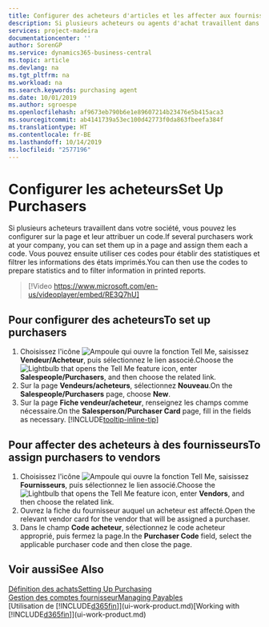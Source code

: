 ```yaml
---
title: Configurer des acheteurs d'articles et les affecter aux fournisseurs| Microsoft Docs
description: Si plusieurs acheteurs ou agents d'achat travaillent dans votre société, vous pouvez les planifier pour l'analyse statistique.
services: project-madeira
documentationcenter: ''
author: SorenGP
ms.service: dynamics365-business-central
ms.topic: article
ms.devlang: na
ms.tgt_pltfrm: na
ms.workload: na
ms.search.keywords: purchasing agent
ms.date: 10/01/2019
ms.author: sgroespe
ms.openlocfilehash: af9673eb790b6e1e89607214b23476e5b415aca3
ms.sourcegitcommit: ab4141739a53ec100d42773f0da863fbeefa384f
ms.translationtype: HT
ms.contentlocale: fr-BE
ms.lasthandoff: 10/14/2019
ms.locfileid: "2577196"
---
```

# <a name="set-up-purchasers"></a><span data-ttu-id="59d76-103">Configurer les acheteurs</span><span class="sxs-lookup"><span data-stu-id="59d76-103">Set Up Purchasers</span></span>
<span data-ttu-id="59d76-104">Si plusieurs acheteurs travaillent dans votre société, vous pouvez les configurer sur la page et leur attribuer un code.</span><span class="sxs-lookup"><span data-stu-id="59d76-104">If several purchasers work at your company, you can set them up in a page and assign them each a code.</span></span> <span data-ttu-id="59d76-105">Vous pouvez ensuite utiliser ces codes pour établir des statistiques et filtrer les informations des états imprimés.</span><span class="sxs-lookup"><span data-stu-id="59d76-105">You can then use the codes to prepare statistics and to filter information in printed reports.</span></span>

> [!Video https://www.microsoft.com/en-us/videoplayer/embed/RE3Q7hU]

## <a name="to-set-up-purchasers"></a><span data-ttu-id="59d76-106">Pour configurer des acheteurs</span><span class="sxs-lookup"><span data-stu-id="59d76-106">To set up purchasers</span></span>
1. <span data-ttu-id="59d76-107">Choisissez l'icône ![Ampoule qui ouvre la fonction Tell Me](media/ui-search/search_small.png "Dites-moi ce que vous voulez faire"), saisissez **Vendeur/Acheteur**, puis sélectionnez le lien associé.</span><span class="sxs-lookup"><span data-stu-id="59d76-107">Choose the ![Lightbulb that opens the Tell Me feature](media/ui-search/search_small.png "Tell me what you want to do") icon, enter **Salespeople/Purchasers**, and then choose the related link.</span></span>
2. <span data-ttu-id="59d76-108">Sur la page **Vendeurs/acheteurs**, sélectionnez **Nouveau**.</span><span class="sxs-lookup"><span data-stu-id="59d76-108">On the **Salespeople/Purchasers** page, choose **New**.</span></span>
3. <span data-ttu-id="59d76-109">Sur la page **Fiche vendeur/acheteur**, renseignez les champs comme nécessaire.</span><span class="sxs-lookup"><span data-stu-id="59d76-109">On the **Salesperson/Purchaser Card** page, fill in the fields as necessary.</span></span> [!INCLUDE[tooltip-inline-tip](includes/tooltip-inline-tip_md.md)]

## <a name="to-assign-purchasers-to-vendors"></a><span data-ttu-id="59d76-110">Pour affecter des acheteurs à des fournisseurs</span><span class="sxs-lookup"><span data-stu-id="59d76-110">To assign purchasers to vendors</span></span>
1. <span data-ttu-id="59d76-111">Choisissez l'icône ![Ampoule qui ouvre la fonction Tell Me](media/ui-search/search_small.png "Dites-moi ce que vous voulez faire"), saisissez **Fournisseurs**, puis sélectionnez le lien associé.</span><span class="sxs-lookup"><span data-stu-id="59d76-111">Choose the ![Lightbulb that opens the Tell Me feature](media/ui-search/search_small.png "Tell me what you want to do") icon, enter **Vendors**, and then choose the related link.</span></span>
2. <span data-ttu-id="59d76-112">Ouvrez la fiche du fournisseur auquel un acheteur est affecté.</span><span class="sxs-lookup"><span data-stu-id="59d76-112">Open the relevant vendor card for the vendor that will be assigned a purchaser.</span></span>
3. <span data-ttu-id="59d76-113">Dans le champ **Code acheteur**, sélectionnez le code acheteur approprié, puis fermez la page.</span><span class="sxs-lookup"><span data-stu-id="59d76-113">In the **Purchaser Code** field, select the applicable purchaser code and then close the page.</span></span>

## <a name="see-also"></a><span data-ttu-id="59d76-114">Voir aussi</span><span class="sxs-lookup"><span data-stu-id="59d76-114">See Also</span></span>
[<span data-ttu-id="59d76-115">Définition des achats</span><span class="sxs-lookup"><span data-stu-id="59d76-115">Setting Up Purchasing</span></span>](purchasing-setup-purchasing.md)  
[<span data-ttu-id="59d76-116">Gestion des comptes fournisseur</span><span class="sxs-lookup"><span data-stu-id="59d76-116">Managing Payables</span></span>](payables-manage-payables.md)  
<span data-ttu-id="59d76-117">[Utilisation de [!INCLUDE[d365fin](includes/d365fin_md.md)]](ui-work-product.md)</span><span class="sxs-lookup"><span data-stu-id="59d76-117">[Working with [!INCLUDE[d365fin](includes/d365fin_md.md)]](ui-work-product.md)</span></span>
